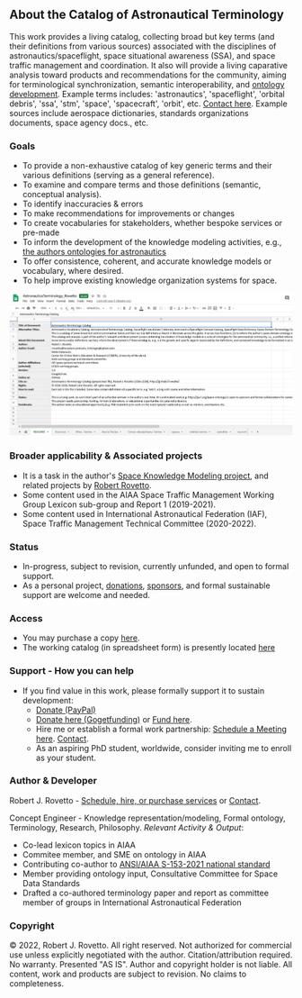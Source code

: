 ## About the Catalog of Astronautical Terminology
This work provides a living catalog, collecting broad but key terms (and their definitions from various sources) associated with the disciplines of astronautics/spaceflight, space situational awareness (SSA), and space traffic management and coordination. It also will provide a living caparative analysis toward products and recommendations for the community, aiming for terminological synchronization, semantic interoperability, and [ontology development](https://purl.org/space). Example terms includes: 'astronautics', 'spaceflight', 'orbital debris', 'ssa', 'stm', 'space', 'spacecraft', 'orbit', etc. [Contact here](https://ontospace.wordpress.com/contact). Example sources include aerospace dictionaries, standards organizations documents, space agency docs., etc.

### Goals
- To provide a non-exhaustive catalog of key generic terms and their various definitions (serving as a general reference).
- To examine and compare terms and those definitions (semantic, conceptual analysis). 
- To identify inaccuracies & errors
- To make recommendations for improvements or changes
- To create vocabularies for stakeholders, whether bespoke services or pre-made
- To inform the development of the knowledge modeling activities, e.g., [the authors ontologies for astronautics](https://purl.org/space-ontology)
- To offer consistence, coherent, and accurate knowledge models or vocabulary, where desired. 
- To help improve existing knowledge organization systems for space.

![Photo of the catalog of spaceflight terms](https://github.com/rrovetto/Astronautics-Terminology/raw/master/photos/Pic_AstronauticalCatalog1.JPG) 

### Broader applicability & Associated projects
- It is a task in the author's [Space Knowledge Modeling project](https://purl.org/space-ontology), and related projects by [Robert Rovetto](https://orcid.org/0000-0003-3835-7817).
- Some content used in the AIAA Space Traffic Management Working Group Lexicon sub-group and Report 1 (2019-2021). 
- Some content used in International Astronautical Federation (IAF), Space Traffic Management Technical Committee (2020-2022).

### Status
* In-progress, subject to revision, currently unfunded, and open to formal support.
* As a personal project, [donations](https://www.paypal.com/donate/?business=JN9YD94DHA87Y&no_recurring=0&item_name=With+your+support%2C+we+can+help+make+spaceflight+safer%2C+and+make+knowledge+about+space+more+accessible.+Thanks.&currency_code=USD), [sponsors](https://tinyurl.com/y9qegjsh), and formal sustainable support are welcome and needed.

### Access
- You may purchase a copy [here]().
- The working catalog (in spreadsheet form) is presently located [here](https://drive.google.com/file/d/1VxThyvuY_VzVl_VNan9cqTsdI6NrYWgX/view?usp=sharing)

### Support - How you can help
* If you find value in this work, please formally support it to sustain development: 
  - [Donate (PayPal)](https://www.paypal.com/donate/?business=JN9YD94DHA87Y&no_recurring=0&item_name=With+your+support%2C+we+can+help+make+spaceflight+safer%2C+and+make+knowledge+about+space+more+accessible.+Thanks.&currency_code=USD)
  - [Donate here (Gogetfunding)](https://tinyurl.com/y9qegjsh) or [Fund here](https://gogetfunding.com/knowledge-organization-services-ontology-terminology-metadata-concept-analysis/). 
  - Hire me or establish a formal work partnership: [Schedule a Meeting here](http://my.setmore.com/bookingpage/f18db686-98bb-41dd-9097-35218b2a1091/services/sb83f723d7838e4484783cc5a1c675f0e6eedf99d). [Contact](http://ontospace.wordpress.com/contact).
  - As an aspiring PhD student, worldwide, consider inviting me to enroll as your student.

### Author & Developer
Robert J. Rovetto - [Schedule, hire, or purchase services](https://knowledgemodeling.setmore.com/) or [Contact](https://ontospace.wordpress.com/contact).

Concept Engineer - Knowledge representation/modeling, Formal ontology, Terminology, Research, Philosophy.
_Relevant Activity & Output_:
* Co-lead lexicon topics in AIAA
* Commitee member, and SME on ontology in AIAA
* Contributing co-author to [ANSI/AIAA S-153-2021 national standard](https://arc.aiaa.org/doi/book/10.2514/4.106286)
* Member providing ontology input, Consultative Committee for Space Data Standards
* Drafted a co-authored terminology paper and report as committee member of groups in International Astronautical Federation

### Copyright
© 2022, Robert J. Rovetto. All right reserved.
Not authorized for commercial use unless explicitly negotiated with the author. Citation/attribution required. No warranty. Presented "AS IS". Author and copyright holder is not liable. All content, work and products are subject to revision. No claims to completeness. 
